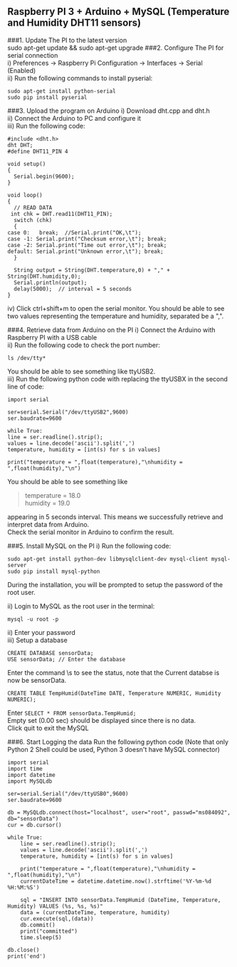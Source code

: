 ## Raspberry PI 3 + Arduino + MySQL (Temperature and Humidity DHT11 sensors)

###1. Update The PI to the latest version  
    sudo apt-get update && sudo apt-get upgrade
###2. Configure The PI for serial connection  
i) Preferences -> Raspberry Pi Configuration -> Interfaces -> Serial (Enabled)  
ii) Run the following commands to install pyserial:  

    sudo apt-get install python-serial
    sudo pip install pyserial

###3.  Upload the program on Arduino
i) Download dht.cpp and dht.h  
ii) Connect the Arduino to PC and configure it  
iii) Run the following code:

    #include <dht.h>  
    dht DHT;  
    #define DHT11_PIN 4
    
    void setup()  
    {  
      Serial.begin(9600); 
    }  
      
    void loop()  
    {  
      // READ DATA  
     int chk = DHT.read11(DHT11_PIN);  
      switch (chk)  
      {  
    case 0:   break;  //Serial.print("OK,\t");
    case -1: Serial.print("Checksum error,\t"); break;  
    case -2: Serial.print("Time out error,\t"); break;  
    default: Serial.print("Unknown error,\t"); break;  
      }  
      
      String output = String(DHT.temperature,0) + "," +  String(DHT.humidity,0);
      Serial.println(output);  
      delay(5000);  // interval = 5 seconds
    }  

iv) Click ctrl+shift+m to open the serial monitor. You should be able to see two values representing the temperature and humidity, separated be a ",".

###4. Retrieve data from Arduino on the PI
i) Connect the Arduino with Raspberry PI with a USB cable  
ii) Run the following code to check the port number: 
 
    ls /dev/tty*
You should be able to see something like ttyUSB2.  
iii) Run the following python code with replacing the ttyUSBX in the second line of code:

    import serial
    
    ser=serial.Serial("/dev/ttyUSB2",9600) 
    ser.baudrate=9600
    
    while True:
    line = ser.readline().strip();
    values = line.decode('ascii').split(',')
    temperature, humidity = [int(s) for s in values]
    
    print("temperature = ",float(temperature),"\nhumidity = ",float(humidity),"\n")

You should be able to see something like
> temperature = 18.0  
> humidity = 19.0  

appearing in 5 seconds interval.
This means we successfully retrieve and interpret data from Arduino.  
Check the serial monitor in Arduino to confirm the result. 

###5. Install MySQL on the PI
i) Run the following code:

    sudo apt-get install python-dev libmysqlclient-dev mysql-client mysql-server
    sudo pip install mysql-python
During the installation, you will be prompted to setup the password of the root user.  

ii) Login to MySQL as the root user in the terminal:

    mysql -u root -p
ii) Enter your password  
iii) Setup a database

    CREATE DATABASE sensorData; 
    USE sensorData; // Enter the database
Enter the command \s to see the status, note that the Current databse is now be sensorData.

    CREATE TABLE TempHumid(DateTime DATE, Temperature NUMERIC, Humidity NUMERIC);

Enter `SELECT * FROM sensorData.TempHumid;`  
Empty set (0.00 sec) should be displayed since there is no data.  
Click quit to exit the MySQL

###6. Start Logging the data
Run the following python code (Note that only Python 2 Shell could be used, Python 3 doesn't have MySQL connector)  

    import serial
    import time
    import datetime
    import MySQLdb
    
    ser=serial.Serial("/dev/ttyUSB0",9600)
    ser.baudrate=9600
    
    db = MySQLdb.connect(host="localhost", user="root", passwd="ms084092", db="sensorData")
    cur = db.cursor()
    
    while True:
    	line = ser.readline().strip();
    	values = line.decode('ascii').split(',')
    	temperature, humidity = [int(s) for s in values]
    
    	print("temperature = ",float(temperature),"\nhumidity = ",float(humidity),"\n")
    	currentDateTime = datetime.datetime.now().strftime('%Y-%m-%d %H:%M:%S')
       
    	sql = "INSERT INTO sensorData.TempHumid (DateTime, Temperature, Humidity) VALUES (%s, %s, %s)"
    	data = (currentDateTime, temperature, humidity)
    	cur.execute(sql,(data))
    	db.commit()
    	print("committed")
    	time.sleep(5)
    
    db.close()
    print('end')

